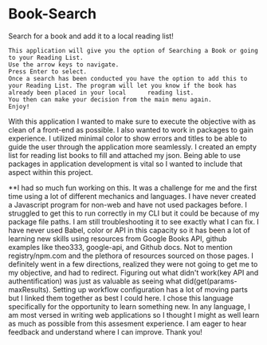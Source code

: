 # Book-Search
Search for a book and add it to a local reading list!

	This application will give you the option of Searching a Book or going to your Reading List.
	Use the arrow keys to navigate.
	Press Enter to select.
	Once a search has been conducted you have the option to add this to your Reading List. The program will let you know if the book has already been placed in your local 		reading list.
	You then can make your decision from the main menu again.
	Enjoy!



With this application I wanted to make sure to execute the objective with as clean of a front-end as possible. I also wanted to work in packages to gain experience. I utilized minimal color to show errors and titles to be able to guide the user through the application more seamlessly. I created an empty list for reading list books to fill and attached my json. Being able to use packages in application development is vital so I wanted to include that aspect within this project.

**I had so much fun working on this. It was a challenge for me and the first time using a lot of different mechanics and languages. I have never created a Javascript program for non-web and have not used packages before. I struggled to get this to run correctly in my CLI but it could be because of my package file paths. I am still troubleshooting it to see exactly what I can fix.
I have never used Babel, color or API in this capacity so it has been a lot of learning new skills using resources from Google Books API, github examples like theo333, google-api, and Github docs. Not to mention registry/npm.com and the plethora of resources sourced on those pages. I definitely went in a few directions, realized they were not going to get me to my objective, and had to redirect. Figuring out what didn't work(key API and authentification) was just as valuable as seeing what did(get(params-maxResults). Setting up workflow configuration has a lot of moving parts but I linked them together as best I could here.
I chose this language specifically for the opportunity to learn something new. In any language, I am most versed in writing web applications so I thought I might as well learn as much as possible from this assesment experience.
I am eager to hear feedback and understand where I can improve.
Thank you!
